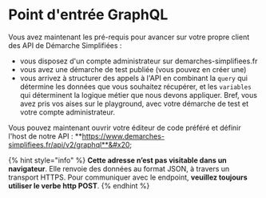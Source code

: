 # Point d'entrée GraphQL

Vous avez maintenant les pré-requis pour avancer sur votre propre client des API de Démarche Simplifiées :&#x20;

* vous disposez d'un compte administrateur sur demarches-simplifiees.fr&#x20;
* vous avez une démarche de test publiée (vous pouvez en créer une)
* vous arrivez à structurer des appels à l'API en combinant la `query` qui détermine les données que vous souhaitez récupérer, et les `variables` qui déterminent la logique métier que nous devons appliquer. Bref, vous avez pris vos aises sur le playground, avec votre démarche de test et votre compte administrateur.

Vous pouvez maintenant ouvrir votre éditeur de code préféré et définir l'host de notre API : **https://www.demarches-simplifiees.fr/api/v2/graphql**&#x20;

{% hint style="info" %}
**Cette adresse n’est pas visitable dans un navigateur**. Elle renvoie des données au format JSON, à travers un transport HTTPS. Pour communiquer avec le endpoint, **veuillez toujours utiliser le verbe http POST**.
{% endhint %}
